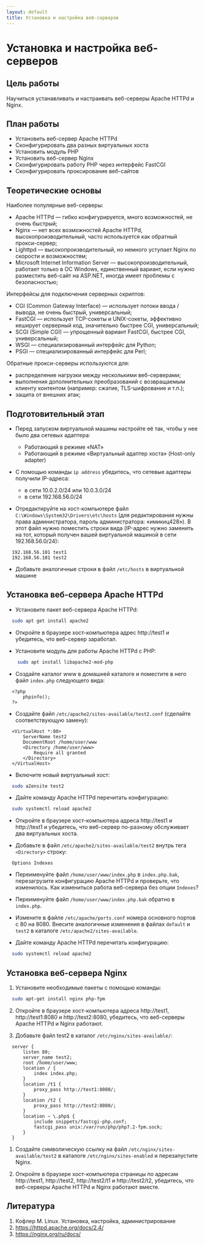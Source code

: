 ```yaml
---
layout: default
title: Установка и настройка веб-серверов
---
```


# Установка и настройка веб-серверов

## Цель работы

Научиться устанавливать и настраивать веб-серверы Apache HTTPd и Nginx.

## План работы

- Установить веб-сервер Apache HTTPd
- Сконфигурировать два разных виртуальных хоста
- Установить модуль PHP
- Установить веб-сервер Nginx
- Сконфигурировать работу PHP через интерфейс FastCGI
- Сконфигурировать проксирование веб-сайтов

## Теоретические основы

Наиболее популярные веб-серверы:

- Apache HTTPd — гибко конфигурируется, много возможностей, не очень быстрый;
- Nginx — нет всех возможностей Apache HTTPd, высокопроизводительный, часто используется как обратный прокси-сервер;
- Lighttpd — высокопроизводительный, но немного уступает Nginx по скорости и возможностям;
- Microsoft Internet Information Server — высокопроизводительный, работает только в ОС Windows, единственный вариант, если нужно разместить веб-сайт на ASP.NET, иногда имеет проблемы с безопасностью;

Интерфейсы для подключения серверных скриптов:

- CGI (Common Gateway Interface) — использует потоки ввода / вывода, не очень быстрый, универсальный;
- FastCGI — использует TCP-сокеты и UNIX-сокеты, эффективно кеширует серверный код, значительно быстрее CGI, универсальный;
- SCGI (Simple CGI) — упрощенный вариант FastCGI, быстрее CGI, универсальный;
- WSGI — специализированный интерфейс для Python;
- PSGI — специализированный интерфейс для Perl;

Обратные прокси-серверы используются для:

- распределение нагрузки между несколькими веб-серверами;
- выполнения дополнительных преобразований с возвращаемым клиенту контентом (например: сжатие, TLS-шифрование и т.п.);
- защита от внешних атак;

## Подготовительный этап

- Перед запуском виртуальной машины настройте её так, чтобы у нее было два сетевых адаптера:

    - Работающий в режиме «NAT»
    - Работающий в режиме «Виртуальный адаптер хоста» (Host-only adapter)

- С помощью команды `ip address` убедитесь, что сетевые адаптеры получили IP-адреса:

    - в сети 10.0.2.0/24 или 10.0.3.0/24
    - в сети 192.168.56.0/24

- Отредактируйте на хост-компьютере файл `C:\Windows\System32\Drivers\etc\hosts` (для редактирования нужны права администратора, пароль администратора: «имикиц428»). В этот файл нужно поместить строки вида (IP-адрес нужно заменить на тот, который получен вашей виртуальной машиной в сети 192.168.56.0/24):

```
  192.168.56.101 test1
  192.168.56.101 test2
```

- Добавьте аналогичные строки в файл `/etc/hosts` в виртуальной машине

## Установка веб-сервера Apache HTTPd

- Установите пакет веб-сервера Apache HTTPd:

```bash
  sudo apt get install apache2
```

- Откройте в браузере хост-компьютера адрес http://test1 и убедитесь, что веб-сервер заработал.

- Установите модуль для работы Apache HTTPd с PHP:

```bash
    sudo apt install libapache2-mod-php
```

- Создайте каталог www в домашней каталоге и поместите в него файл `index.php` следующего
    вида:

```
  <?php
      phpinfo();
  ?>
```

- Создайте файл `/etc/apache2/sites-available/test2.conf` (сделайте соответствующую замену):

```
  <VirtualHost *:80>
      ServerName test2
      DocumentRoot /home/user/www
      <Directory /home/user/www>
          Require all granted
      </Directory>
  </VirtualHost>
```

- Включите новый виртуальный хост:

```bash
  sudo a2ensite test2
```

- Дайте команду Apache HTTPd перечитать конфигурацию:

```bash
  sudo systemctl reload apache2
```

- Откройте в браузере хост-компьютера адреса http://test1 и http://test1 и убедитесь, что веб-сервер по-разному обслуживает два виртуальных хоста.

- Добавьте в файл `/etc/apache2/sites-available/test2` внутрь тега `<Directory>` строку:

```
  Options Indexes
```

- Переименуйте файл `/home/user/www/index.php` в `index.php.bak`, перезагрузите конфигурацию Apache HTTPd и проверьте, что изменилось. Как измениться работа веб-сервера без опции `Indexes`?

- Переименуйте файл `/home/user/www/index.php.bak` обратно в `index.php`.

- Измените в файле `/etc/apache/ports.conf` номера основного портов с 80 на 8080. Внесите аналогичные изменения в файлах `default` и `test2` в каталоге `/etc/apache2/sites-available`.

- Дайте команду Apache HTTPd перечитать конфигурацию:

```bash
  sudo systemctl reload apache2
```

## Установка веб-сервера Nginx

1. Установите необходимые пакеты с помощью команды:

```bash
  sudo apt-get install nginx php-fpm
```

2. Откройте в браузере хост-компьютера адреса http://test1, http://test1:8080 и http://test2:8080, убедитесь, что веб-серверы Apache HTTPd и Nginx работают.

3. Добавьте файл test2 в каталог `/etc/nginx/sites-available/`:

```
  server {
      listen 80;
      server_name test2;
      root /home/user/www;
      location / {
          index index.php;
      }
      location /t1 {
          proxy_pass http://test1:8080/;
      }
      location /t2 {
          proxy_pass http://test2:8080/;
      }
      location ~ \.php$ {
          include snippets/fastcgi-php.conf;
          fastcgi_pass unix:/var/run/php/php7.2-fpm.sock;
      }
  }
```

1. Создайте символическую ссылку на файл `/etc/nginx/sites-available/test2` в каталоге `/etc/nginx/sites-enabled` и перезапустите Nginx.

2. Откройте в браузере хост-компьютера страницы по адресам http://test1, http://test2, http://test2/t1 и http://test2/t2, убедитесь, что веб-серверы Apache HTTPd и Nginx работают вместе.

## Литература

1. Кофлер М. Linux. Установка, настройка, администрирование
2. https://httpd.apache.org/docs/2.4/
3. https://nginx.org/ru/docs/
